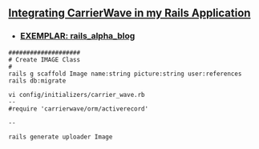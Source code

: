 
## [Integrating CarrierWave in my Rails Application](https://samanbatool08.medium.com/integrating-carrierwave-in-my-rails-application-b8342b6384ea)
- ### [EXEMPLAR: rails_alpha_blog ](https://github.com/heidless-stillwater/rails_alpha_blog)
```
####################
# Create IMAGE Class
#
rails g scaffold Image name:string picture:string user:references
rails db:migrate

vi config/initializers/carrier_wave.rb
--
#require 'carrierwave/orm/activerecord'

--

rails generate uploader Image


```